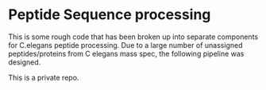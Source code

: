 # Peptide Sequence processing
This is some rough code that has been broken up into separate components for C.elegans peptide processing.
Due to a large number of unassigned peptides/proteins from C elegans mass spec, the following pipeline was designed.

This is a private repo.
